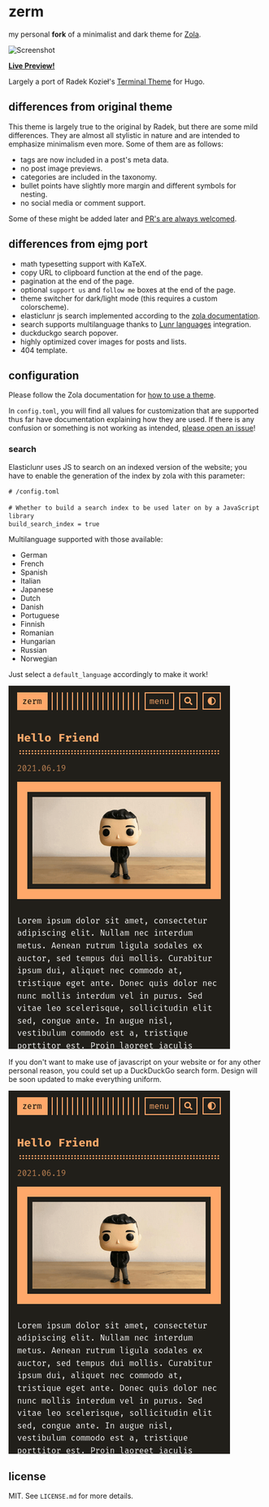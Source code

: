 # zerm

my personal **fork** of a minimalist and dark theme for [Zola](https://getzola.org).

![Screenshot](../master/zerm-preview.png?raw=true)

[**Live Preview!**](https://zwitt-zerm.netlify.app/)

Largely a port of Radek Kozieł's [Terminal
Theme](https://github.com/panr/hugo-theme-terminal) for Hugo.

## differences from original theme

This theme is largely true to the original by Radek, but there are some mild
differences. They are almost all stylistic in nature and are intended to
emphasize minimalism even more. Some of them are as follows:
- tags are now included in a post's meta data.
- no post image previews.
- categories are included in the taxonomy.
- bullet points have slightly more margin and different symbols for nesting.
- no social media or comment support.

Some of these might be added later and [PR's are always
welcomed](https://github.com/ejmg/zerm/pulls).

## differences from ejmg port

- math typesetting support with KaTeX.
- copy URL to clipboard function at the end of the page.
- pagination at the end of the page.
- optional `support us` and `follow me` boxes at the end of the page.
- theme switcher for dark/light mode (this requires a custom colorscheme).
- elasticlunr js search implemented according to the [zola documentation](https://www.getzola.org/documentation/content/search/).
- search supports multilanguage thanks to [Lunr languages](https://github.com/weixsong/lunr-languages) integration.
- duckduckgo search popover.
- highly optimized cover images for posts and lists.
- 404 template.

## configuration

Please follow the Zola documentation for [how to use a
theme](https://www.getzola.org/documentation/themes/installing-and-using-themes/#installing-a-theme).

In `config.toml`, you will find all values for customization that are supported
thus far have documentation explaining how they are used. If there is any confusion or something is not working as intended, [please open an issue](https://github.com/ejmg/zerm/issues)!

### search
Elasticlunr uses JS to search on an indexed version of the website;
you have to enable the generation of the index by zola with this
parameter:
```
# /config.toml

# Whether to build a search index to be used later on by a JavaScript library
build_search_index = true
```

Multilanguage supported with those available:
* German
* French
* Spanish
* Italian
* Japanese
* Dutch
* Danish
* Portuguese
* Finnish
* Romanian
* Hungarian
* Russian
* Norwegian

Just select a `default_language` accordingly to make it work!

![elasticlunr italian search](elasticlunr-mode.gif "Elasticlunr Search")

If you don't want to make use of javascript on your website
or for any other personal reason, you could set up a DuckDuckGo
search form. Design will be soon updated to make everything
uniform.

![DuckDuckGo search mode](ddg-mode.gif "DDG Search")

## license

MIT. See `LICENSE.md` for more details.
